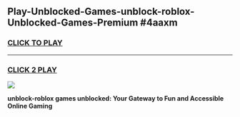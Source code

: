
## Play-Unblocked-Games-unblock-roblox-Unblocked-Games-Premium #4aaxm
<h3>
<a href="https://premium.freeplayer.one?title=unblock-roblox&ref=12M">CLICK TO PLAY</a></h3>
<hr>

<h3>
<a href="https://premium.freeplayer.one?title=unblock-roblox&ref=12M">CLICK 2 PLAY</a>
  
</h3>

<a href="https://premium.freeplayer.one?title=unblock-roblox&ref=12M"><img src="https://clearcache.store/games.png"></a>


**unblock-roblox games unblocked: Your Gateway to Fun and Accessible Online Gaming**
